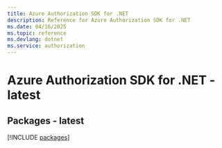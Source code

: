 ```yaml
---
title: Azure Authorization SDK for .NET
description: Reference for Azure Authorization SDK for .NET
ms.date: 04/16/2025
ms.topic: reference
ms.devlang: dotnet
ms.service: authorization
---
```

# Azure Authorization SDK for .NET - latest
## Packages - latest
[!INCLUDE [packages](authorization-index.md)]